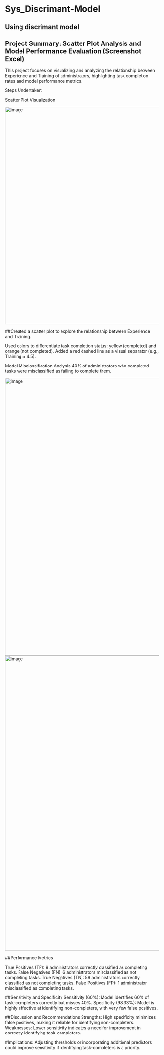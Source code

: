 # Sys_Discrimant-Model

## Using discrimant model
## Project Summary: Scatter Plot Analysis and Model Performance Evaluation (Screenshot Excel)
This project focuses on visualizing and analyzing the relationship between Experience and Training of administrators, highlighting task completion rates and model performance metrics.

Steps Undertaken:

Scatter Plot Visualization


<img width="713" alt="image" src="https://github.com/user-attachments/assets/741b96ed-c969-4506-82a0-e334acdd8ea0" />


##Created a scatter plot to explore the relationship between Experience and Training.

Used colors to differentiate task completion status: yellow (completed) and orange (not completed).
Added a red dashed line as a visual separator (e.g., Training ≈ 4.5).


Model Misclassification Analysis
40% of administrators who completed tasks were misclassified as failing to complete them.





<img width="909" alt="image" src="https://github.com/user-attachments/assets/9e97a2fb-1c74-47d9-9976-953327433278" />







<img width="967" alt="image" src="https://github.com/user-attachments/assets/ad7ec85a-6a53-4cfc-a7f9-88e722e74f66" />


##Performance Metrics

True Positives (TP): 9 administrators correctly classified as completing tasks.
False Negatives (FN): 6 administrators misclassified as not completing tasks.
True Negatives (TN): 59 administrators correctly classified as not completing tasks.
False Positives (FP): 1 administrator misclassified as completing tasks.




##Sensitivity and Specificity
Sensitivity (60%): Model identifies 60% of task-completers correctly but misses 40%.
Specificity (98.33%): Model is highly effective at identifying non-completers, with very few false positives.


##Discussion and Recommendations
Strengths: High specificity minimizes false positives, making it reliable for identifying non-completers.
Weaknesses: Lower sensitivity indicates a need for improvement in correctly identifying task-completers.


#Implications: 
Adjusting thresholds or incorporating additional predictors could improve sensitivity if identifying task-completers is a priority.
